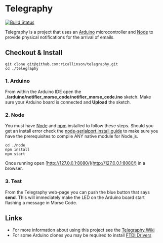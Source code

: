 # Telegraphy

[![Build Status](https://secure.travis-ci.org/ricallinson/telegraphy.png?branch=master)](http://travis-ci.org/ricallinson/telegraphy)

Telegraphy is a project that uses an [Arduino](http://www.arduino.cc/) microcontroller and [Node](http://nodejs.org/) to provide physical notifications for the arrival of emails.

## Checkout & Install

    git clone git@github.com:ricallinson/telegraphy.git
    cd ./telegraphy

### 1. Arduino

From within the Arduino IDE open the __./arduino/notifier_morse_code/notifier_morse_code.ino__ sketch. Make sure your Arduino board is connected and __Upload__ the sketch.

### 2. Node

You must have [Node](http://nodejs.org/) and [npm](https://npmjs.org/) installed to follow these steps. Should you get an install error check the [node-serialport install guide](https://github.com/voodootikigod/node-serialport#to-install) to make sure you have the prerequisites to compile ANY native module for Node.js.

    cd ./node
    npm install
    npm start

Once running open [http://127.0.0.1:8080/](http://127.0.0.1:8080/) in a browser.

### 3. Test

From the Telegraphy web-page you can push the blue button that says __send__. This will immediately make the LED on the Arduino board start flashing a message in Morse Code.

## Links

* For more information about using this project see the [Telegraphy Wiki](https://github.com/ricallinson/telegraphy/wiki/_pages)
* For some Arduino clones you may be required to install [FTDI Drivers](http://www.ftdichip.com/Drivers/VCP.htm)
